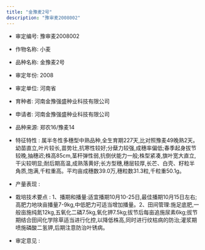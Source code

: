 ```yaml
---
title: "金豫麦2号"
description: "豫审麦2008002"
---
```

* 审定编号:  豫审麦2008002

*  作物名称:  小麦

*  品种名称:  金豫麦2号

*  审定年份:  2008

*  审定单位:  河南省

* 育种者:  河南金豫强盛种业科技有限公司

*  申请者:  河南金豫强盛种业科技有限公司

*  品种来源:  郑农16/豫麦14

*  特征特性 : 
属半冬性多穗型中熟品种,全生育期227天,比对照豫麦49晚熟2天。幼苗直立,叶片较长,苗势壮,抗寒性较好;分蘖力较强,成穗率偏低;春季起身拔节较晚,抽穗迟;株高85cm,茎秆弹性弱,抗倒伏能力一般;株型紧凑,旗叶宽大直立,干尖较明显;耐后期高温,成熟落黄好;长方型穗,穗层较厚,长芒、白壳、籽粒半角质,饱满,千粒重高。平均亩成穗数39.0万,穗粒数31.3粒,千粒重50.1g。
 
*  产量表现 : 


*  栽培技术要点 : 
1、播期和播量:适宜播期10月10-25日,最佳播期10月15日左右;高肥力地块亩播量7-9kg,中低肥力可适当增加播量。2、田间管理:施足底肥,一般亩施纯氮12kg,五氧化二磷7.5kg,氧化钾7.5kg;拔节后每亩追施尿素6kg;拔节期结合田间化学除草适当进行化控,以降低株高,同时进行纹枯病的防治;灌浆期喷施磷酸二氢钾,后期注意防治叶锈病。

*  审定意见 : 


